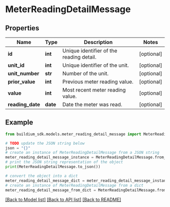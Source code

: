 # MeterReadingDetailMessage


## Properties

Name | Type | Description | Notes
------------ | ------------- | ------------- | -------------
**id** | **int** | Unique identifier of the reading detail. | [optional] 
**unit_id** | **int** | Unique identifier of the unit. | [optional] 
**unit_number** | **str** | Number of the unit. | [optional] 
**prior_value** | **int** | Previous meter reading value. | [optional] 
**value** | **int** | Most recent meter reading value. | [optional] 
**reading_date** | **date** | Date the meter was read. | [optional] 

## Example

```python
from buildium_sdk.models.meter_reading_detail_message import MeterReadingDetailMessage

# TODO update the JSON string below
json = "{}"
# create an instance of MeterReadingDetailMessage from a JSON string
meter_reading_detail_message_instance = MeterReadingDetailMessage.from_json(json)
# print the JSON string representation of the object
print(MeterReadingDetailMessage.to_json())

# convert the object into a dict
meter_reading_detail_message_dict = meter_reading_detail_message_instance.to_dict()
# create an instance of MeterReadingDetailMessage from a dict
meter_reading_detail_message_from_dict = MeterReadingDetailMessage.from_dict(meter_reading_detail_message_dict)
```
[[Back to Model list]](../README.md#documentation-for-models) [[Back to API list]](../README.md#documentation-for-api-endpoints) [[Back to README]](../README.md)


